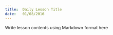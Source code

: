 ```yaml
---
title:  Daily Lesson Title
date:   01/08/2016
---
```


Write lesson contents using Markdown format here